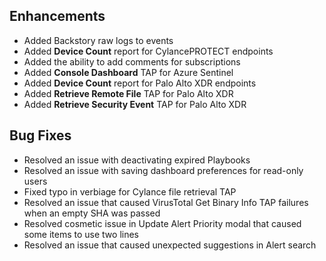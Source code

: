 ## Enhancements
- Added Backstory raw logs to events
- Added **Device Count** report for CylancePROTECT endpoints
- Added the ability to add comments for subscriptions
- Added **Console Dashboard** TAP for Azure Sentinel
- Added **Device Count** report for Palo Alto XDR endpoints
- Added **Retrieve Remote File** TAP for Palo Alto XDR
- Added **Retrieve Security Event** TAP for Palo Alto XDR

## Bug Fixes

- Resolved an issue with deactivating expired Playbooks
- Resolved an issue with saving dashboard preferences for read-only users
- Fixed typo in verbiage for Cylance file retrieval TAP
- Resolved an issue that caused VirusTotal Get Binary Info TAP failures when an empty SHA was passed
- Resolved cosmetic issue in Update Alert Priority modal that caused some items to use two lines
- Resolved an issue that caused unexpected suggestions in Alert search
